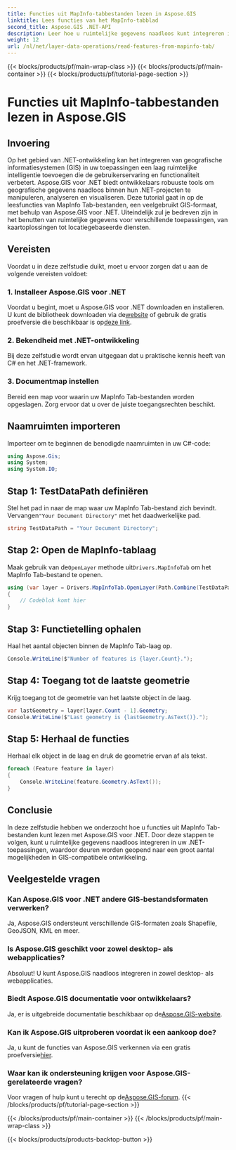 ```yaml
---
title: Functies uit MapInfo-tabbestanden lezen in Aspose.GIS
linktitle: Lees functies van het MapInfo-tabblad
second_title: Aspose.GIS .NET-API
description: Leer hoe u ruimtelijke gegevens naadloos kunt integreren in uw .NET-toepassingen met Aspose.GIS, waardoor u moeiteloos functies uit MapInfo Tab-bestanden kunt lezen.
weight: 12
url: /nl/net/layer-data-operations/read-features-from-mapinfo-tab/
---
```


{{< blocks/products/pf/main-wrap-class >}}
{{< blocks/products/pf/main-container >}}
{{< blocks/products/pf/tutorial-page-section >}}

# Functies uit MapInfo-tabbestanden lezen in Aspose.GIS

## Invoering
Op het gebied van .NET-ontwikkeling kan het integreren van geografische informatiesystemen (GIS) in uw toepassingen een laag ruimtelijke intelligentie toevoegen die de gebruikerservaring en functionaliteit verbetert. Aspose.GIS voor .NET biedt ontwikkelaars robuuste tools om geografische gegevens naadloos binnen hun .NET-projecten te manipuleren, analyseren en visualiseren. Deze tutorial gaat in op de leesfuncties van MapInfo Tab-bestanden, een veelgebruikt GIS-formaat, met behulp van Aspose.GIS voor .NET. Uiteindelijk zul je bedreven zijn in het benutten van ruimtelijke gegevens voor verschillende toepassingen, van kaartoplossingen tot locatiegebaseerde diensten.
## Vereisten
Voordat u in deze zelfstudie duikt, moet u ervoor zorgen dat u aan de volgende vereisten voldoet:
### 1. Installeer Aspose.GIS voor .NET
 Voordat u begint, moet u Aspose.GIS voor .NET downloaden en installeren. U kunt de bibliotheek downloaden via de[website](https://releases.aspose.com/gis/net/) of gebruik de gratis proefversie die beschikbaar is op[deze link](https://releases.aspose.com/).
### 2. Bekendheid met .NET-ontwikkeling
Bij deze zelfstudie wordt ervan uitgegaan dat u praktische kennis heeft van C# en het .NET-framework.
### 3. Documentmap instellen
Bereid een map voor waarin uw MapInfo Tab-bestanden worden opgeslagen. Zorg ervoor dat u over de juiste toegangsrechten beschikt.

## Naamruimten importeren
Importeer om te beginnen de benodigde naamruimten in uw C#-code:
```csharp
using Aspose.Gis;
using System;
using System.IO;
```

## Stap 1: TestDataPath definiëren
 Stel het pad in naar de map waar uw MapInfo Tab-bestand zich bevindt. Vervangen`"Your Document Directory"` met het daadwerkelijke pad.
```csharp
string TestDataPath = "Your Document Directory";
```
## Stap 2: Open de MapInfo-tablaag
 Maak gebruik van de`OpenLayer` methode uit`Drivers.MapInfoTab` om het MapInfo Tab-bestand te openen.
```csharp
using (var layer = Drivers.MapInfoTab.OpenLayer(Path.Combine(TestDataPath, "data.tab")))
{
    // Codeblok komt hier
}
```
## Stap 3: Functietelling ophalen
Haal het aantal objecten binnen de MapInfo Tab-laag op.
```csharp
Console.WriteLine($"Number of features is {layer.Count}.");
```
## Stap 4: Toegang tot de laatste geometrie
Krijg toegang tot de geometrie van het laatste object in de laag.
```csharp
var lastGeometry = layer[layer.Count - 1].Geometry;
Console.WriteLine($"Last geometry is {lastGeometry.AsText()}.");
```
## Stap 5: Herhaal de functies
Herhaal elk object in de laag en druk de geometrie ervan af als tekst.
```csharp
foreach (Feature feature in layer)
{
    Console.WriteLine(feature.Geometry.AsText());
}
```

## Conclusie
In deze zelfstudie hebben we onderzocht hoe u functies uit MapInfo Tab-bestanden kunt lezen met Aspose.GIS voor .NET. Door deze stappen te volgen, kunt u ruimtelijke gegevens naadloos integreren in uw .NET-toepassingen, waardoor deuren worden geopend naar een groot aantal mogelijkheden in GIS-compatibele ontwikkeling.
## Veelgestelde vragen
### Kan Aspose.GIS voor .NET andere GIS-bestandsformaten verwerken?
Ja, Aspose.GIS ondersteunt verschillende GIS-formaten zoals Shapefile, GeoJSON, KML en meer.
### Is Aspose.GIS geschikt voor zowel desktop- als webapplicaties?
Absoluut! U kunt Aspose.GIS naadloos integreren in zowel desktop- als webapplicaties.
### Biedt Aspose.GIS documentatie voor ontwikkelaars?
 Ja, er is uitgebreide documentatie beschikbaar op de[Aspose.GIS-website](https://reference.aspose.com/gis/net/).
### Kan ik Aspose.GIS uitproberen voordat ik een aankoop doe?
 Ja, u kunt de functies van Aspose.GIS verkennen via een gratis proefversie[hier](https://releases.aspose.com/).
### Waar kan ik ondersteuning krijgen voor Aspose.GIS-gerelateerde vragen?
 Voor vragen of hulp kunt u terecht op de[Aspose.GIS-forum](https://forum.aspose.com/c/gis/33).
{{< /blocks/products/pf/tutorial-page-section >}}

{{< /blocks/products/pf/main-container >}}
{{< /blocks/products/pf/main-wrap-class >}}

{{< blocks/products/products-backtop-button >}}
